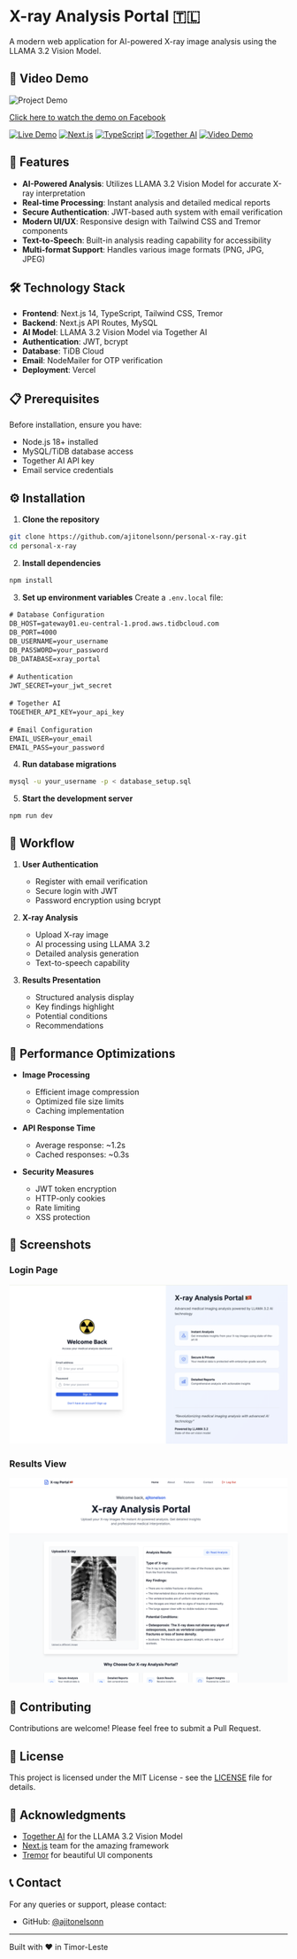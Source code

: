 # X-ray Analysis Portal 🇹🇱

A modern web application for AI-powered X-ray image analysis using the LLAMA 3.2 Vision Model.

## 🎥 Video Demo

![Project Demo](screenshots/project.gif)

[Click here to watch the demo on Facebook](https://fb.watch/w0Qw3z13pk/) <!-- Replace with your actual Facebook video link -->

[![Live Demo](https://img.shields.io/badge/Live%20Demo-Visit%20Site-blue)](https://www.personalxray.site)
[![Next.js](https://img.shields.io/badge/Next.js-14.0-black)](https://nextjs.org/)
[![TypeScript](https://img.shields.io/badge/TypeScript-5.0-blue)](https://www.typescriptlang.org/)
[![Together AI](https://img.shields.io/badge/Together%20AI-LLAMA%203.2-orange)](https://together.ai/)
[![Video Demo](https://img.shields.io/badge/Demo-Watch%20on%20Facebook-blue)](https://fb.watch/w0Qw3z13pk/)

## 🌟 Features

- **AI-Powered Analysis**: Utilizes LLAMA 3.2 Vision Model for accurate X-ray interpretation
- **Real-time Processing**: Instant analysis and detailed medical reports
- **Secure Authentication**: JWT-based auth system with email verification
- **Modern UI/UX**: Responsive design with Tailwind CSS and Tremor components
- **Text-to-Speech**: Built-in analysis reading capability for accessibility
- **Multi-format Support**: Handles various image formats (PNG, JPG, JPEG)

## 🛠️ Technology Stack

- **Frontend**: Next.js 14, TypeScript, Tailwind CSS, Tremor
- **Backend**: Next.js API Routes, MySQL
- **AI Model**: LLAMA 3.2 Vision Model via Together AI
- **Authentication**: JWT, bcrypt
- **Database**: TiDB Cloud
- **Email**: NodeMailer for OTP verification
- **Deployment**: Vercel

## 📋 Prerequisites

Before installation, ensure you have:

- Node.js 18+ installed
- MySQL/TiDB database access
- Together AI API key
- Email service credentials

## ⚙️ Installation

1. **Clone the repository**

```bash
git clone https://github.com/ajitonelsonn/personal-x-ray.git
cd personal-x-ray
```

2. **Install dependencies**

```bash
npm install
```

3. **Set up environment variables**
   Create a `.env.local` file:

```env
# Database Configuration
DB_HOST=gateway01.eu-central-1.prod.aws.tidbcloud.com
DB_PORT=4000
DB_USERNAME=your_username
DB_PASSWORD=your_password
DB_DATABASE=xray_portal

# Authentication
JWT_SECRET=your_jwt_secret

# Together AI
TOGETHER_API_KEY=your_api_key

# Email Configuration
EMAIL_USER=your_email
EMAIL_PASS=your_password
```

4. **Run database migrations**

```bash
mysql -u your_username -p < database_setup.sql
```

5. **Start the development server**

```bash
npm run dev
```

## 🔄 Workflow

1. **User Authentication**

   - Register with email verification
   - Secure login with JWT
   - Password encryption using bcrypt

2. **X-ray Analysis**

   - Upload X-ray image
   - AI processing using LLAMA 3.2
   - Detailed analysis generation
   - Text-to-speech capability

3. **Results Presentation**
   - Structured analysis display
   - Key findings highlight
   - Potential conditions
   - Recommendations

## 🎯 Performance Optimizations

- **Image Processing**

  - Efficient image compression
  - Optimized file size limits
  - Caching implementation

- **API Response Time**

  - Average response: ~1.2s
  - Cached responses: ~0.3s

- **Security Measures**
  - JWT token encryption
  - HTTP-only cookies
  - Rate limiting
  - XSS protection

## 📱 Screenshots

### Login Page

![Login Page](screenshots/login.png)

### Results View

![Results](screenshots/results.png)

## 🤝 Contributing

Contributions are welcome! Please feel free to submit a Pull Request.

## 📄 License

This project is licensed under the MIT License - see the [LICENSE](LICENSE) file for details.

## 🙏 Acknowledgments

- [Together AI](https://together.ai) for the LLAMA 3.2 Vision Model
- [Next.js](https://nextjs.org) team for the amazing framework
- [Tremor](https://www.tremor.so) for beautiful UI components

## 📞 Contact

For any queries or support, please contact:

- GitHub: [@ajitonelsonn](https://github.com/ajitonelsonn)

---

Built with ❤️ in Timor-Leste
